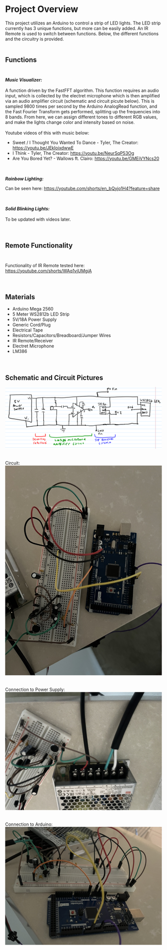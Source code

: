 
# Project Overview
This project utilizes an Arduino to control a strip of LED lights. The LED strip currently has 3 unique functions, but more can be easily added. An IR Remote is used to switch between functions. Below, the different functions and the circuitry is provided. <br /> <br /> 

## Functions <br />  <br />  

***Music Visualizer:*** <br />  
A function driven by the FastFFT algorithm. This function requires an audio input, which is collected by the electret microphone which is then amplified via an audio amplifier circuit (schematic and circuit picute below). This is sampled 9800 times per second by the Arduino AnalogRead function, and the Fast Fourier Transform gets performed, splitting up the frequencies into 8 bands. From here, we can assign different tones to different RGB values, and make the lights change color and intensity based on noise. <br /> <br />   Youtube videos of this with music below: 
- Sweet / I Thought You Wanted To Dance - Tyler, The Creator: https://youtu.be/JEkIoixdwwE
- I Think - Tyler, The Creator: https://youtu.be/NeurSqP53Og
- Are You Bored Yet? - Wallows ft. Clairo: https://youtu.be/GMEiVYNcs20 <br /> <br /> <br />



***Rainbow Lighting:*** <br />  

Can be seen here: https://youtube.com/shorts/en_bQyjo1H4?feature=share <br />  <br />  <br />  

***Solid Blinking Lights:*** <br />  
To be updated with videos later. <br />  <br />  <br />  


## Remote Functionality <br />   <br />  
Functionality of IR Remote tested here: https://youtube.com/shorts/WAq1vjUMgiA <br />  <br />  <br />  

## Materials <br />
- Arduino Mega 2560
- 5 Meter WS2812b LED Strip
- 5V/18A Power Supply
- Generic Cord/Plug
- Electrical Tape
- Resistors/Capacitors/Breadboard/Jumper Wires
- IR Remote/Receiver
- Electret Microphone
- LM386 <br /> <br /> <br />

## Schematic and Circuit Pictures   <br /> 
![](Images/Schematic.PNG)  <br />  <br />  <br />
Circuit:  <br />
![](Images/CircuitWiring.JPEG)  <br />  <br />  <br />
Connection to Power Supply:  <br />
![](Images/PowerSupplyWiring.JPEG) <br />  <br />  <br />
Connection to Arduino:   <br />
![](Images/ArduinoWiring.JPEG)  <br />  <br />  <br />





